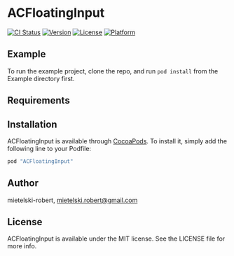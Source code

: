# ACFloatingInput

[![CI Status](http://img.shields.io/travis/mietelski-robert/ACFloatingInput.svg?style=flat)](https://travis-ci.org/mietelski-robert/ACFloatingInput)
[![Version](https://img.shields.io/cocoapods/v/ACFloatingInput.svg?style=flat)](http://cocoapods.org/pods/ACFloatingInput)
[![License](https://img.shields.io/cocoapods/l/ACFloatingInput.svg?style=flat)](http://cocoapods.org/pods/ACFloatingInput)
[![Platform](https://img.shields.io/cocoapods/p/ACFloatingInput.svg?style=flat)](http://cocoapods.org/pods/ACFloatingInput)

## Example

To run the example project, clone the repo, and run `pod install` from the Example directory first.

## Requirements

## Installation

ACFloatingInput is available through [CocoaPods](http://cocoapods.org). To install
it, simply add the following line to your Podfile:

```ruby
pod "ACFloatingInput"
```

## Author

mietelski-robert, mietelski.robert@gmail.com

## License

ACFloatingInput is available under the MIT license. See the LICENSE file for more info.
